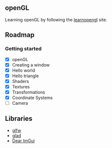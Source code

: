 ## openGL
Learning openGL by following the [learnopengl](https://learnopengl.com/) site. 

## Roadmap
### Getting started 
- [x] openGL
- [x] Creating a window
- [x] Hello world
- [x] Hello triangle
- [x] Shaders
- [x] Textures
- [x] Transformations
- [x] Coordinate Systems
- [ ] Camera

## Libraries
- [glfw](https://github.com/glfw/glfw)
- [glad](https://github.com/Dav1dde/glad)
- [Dear ImGui](https://github.com/ocornut/imgui)



